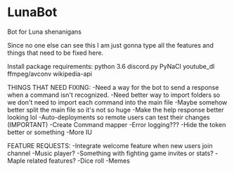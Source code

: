 # LunaBot
Bot for Luna shenanigans

Since no one else can see this I am just gonna type all the features and things that need to be fixed here.

Install package requirements:
python 3.6
discord.py
PyNaCl
youtube_dl
ffmpeg/avconv
wikipedia-api

THINGS THAT NEED FIXING:
-Need a way for the bot to send a response when a command isn't recognized.
-Need better way to import folders so we don't need to import each command into the main file
-Maybe somehow better split the main file so it's not so huge
-Make the help response better looking lol
-Auto-deployments so remote users can test their changes (IMPORTANT)
-Create Command mapper
-Error logging???
-Hide the token better or something
-More IU

FEATURE REQUESTS:
-Integrate welcome feature when new users join channel
-Music player?
-Something with fighting game invites or stats?
-Maple related features?
-Dice roll
-Memes